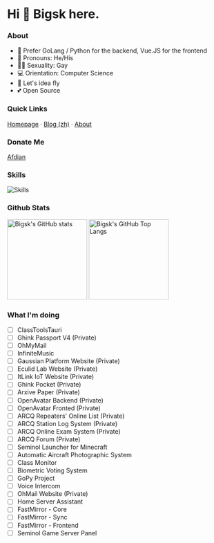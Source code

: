 # Hi 👋 Bigsk here.

### About

- 📝 Prefer GoLang / Python for the backend, Vue.JS for the frontend
- 👨 Pronouns: He/His
- 🏳️‍🌈 Sexuality: Gay
- 💻 Orientation: Computer Science
- 🌟 Let's idea fly
- 💕 Open Source

### Quick Links

[Homepage](https://www.ianxia.com) · [Blog (zh)](https://blog.ianxia.com) · [About](https://www.ianxia.com/about.html)

### Donate Me

[Afdian](https://afdian.net/a/bigsk)

### Skills

![Skills](https://skillicons.dev/icons?i=androidstudio,arduino,au,blender,c,cs,cpp,cmake,css,discord,django,docker,dotnet,electron,express,express,flask,git,github,gitlab,go,grafana,gtk,html,idea,ai,instagram,js,jenkins,jquery,julia,kubernetes,linux,lua,matlab,nestjs,nextjs,nginx,nodejs,perl,ps,php,powershell,pr,py,pytorch,qt,r,raspberrypi,redis,ruby,rust,sass,sqlite,stackoverflow,svg,swift,tauri,tensorflow,twitter,ts,unity,unreal,vercel,vim,visualstudio,vite,vscode,vue,wasm,wordpress,workers)

### Github Stats

<img src="https://rp.ianxia.com/gh-stat?username=bigsk05&icon_color=0078e7&&include_all_commits=true" alt="Bigsk's GitHub stats" height="185px" /> <img src="https://rp.ianxia.com/gh-stat-toplang?layout=compact&langs_count=8&role=OWNER%2CORGANIZATION_MEMBER&username=bigsk05&title_color=0078e7" alt="Bigsk's GitHub Top Langs" height="185px" />

### What I'm doing

- [ ] ClassToolsTauri
- [ ] Ghink Passport V4 (Private)
- [ ] OhMyMail
- [ ] InfiniteMusic
- [ ] Gaussian Platform Website (Private)
- [ ] Eculid Lab Website (Private)
- [ ] ItLink IoT Website (Private)
- [ ] Ghink Pocket (Private)
- [ ] Arxive Paper (Private)
- [ ] OpenAvatar Backend (Private)
- [ ] OpenAvatar Fronted (Private)
- [ ] ARCQ Repeaters' Online List (Private)
- [ ] ARCQ Station Log System (Private)
- [ ] ARCQ Online Exam System (Private)
- [ ] ARCQ Forum (Private)
- [ ] Seminol Launcher for Minecraft
- [ ] Automatic Aircraft Photographic System
- [ ] Class Monitor
- [ ] Biometric Voting System
- [ ] GoPy Project
- [ ] Voice Intercom
- [ ] OhMail Website (Private)
- [ ] Home Server Assistant
- [ ] FastMirror - Core
- [ ] FastMirror - Sync
- [ ] FastMirror - Frontend
- [ ] Seminol Game Server Panel